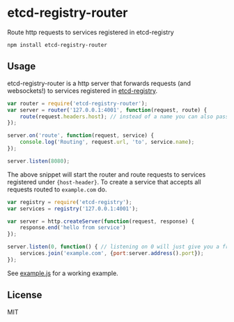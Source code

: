 # etcd-registry-router

Route http requests to services registered in etcd-registry

	npm install etcd-registry-router

## Usage

etcd-registry-router is a http server that forwards requests (and websockets!) to services
registered in [etcd-registry](https://github.com/mafintosh/etcd-registry).

``` js
var router = require('etcd-registry-router');
var server = router('127.0.0.1:4001', function(request, route) {
	route(request.headers.host); // instead of a name you can also pass a service object here
});

server.on('route', function(request, service) {
	console.log('Routing', request.url, 'to', service.name);
});

server.listen(8080);
```

The above snippet will start the router and route requests to services registered under `{host-header}`.
To create a service that accepts all requests routed to `example.com` do.

``` js
var registry = require('etcd-registry');
var services = registry('127.0.0.1:4001');

var server = http.createServer(function(request, response) {
	response.end('hello from service')
});

server.listen(0, function() { // listening on 0 will just give you a free port
	services.join('example.com', {port:server.address().port});
});
```

See [example.js](https://github.com/mafintosh/etcd-registry-router/blob/master/example.js) for a working example.

## License

MIT
